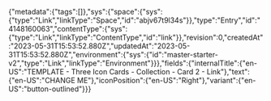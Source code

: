 {"metadata":{"tags":[]},"sys":{"space":{"sys":{"type":"Link","linkType":"Space","id":"abjv67t9l34s"}},"type":"Entry","id":"4148160063","contentType":{"sys":{"type":"Link","linkType":"ContentType","id":"link"}},"revision":0,"createdAt":"2023-05-31T15:53:52.880Z","updatedAt":"2023-05-31T15:53:52.880Z","environment":{"sys":{"id":"master-starter-v2","type":"Link","linkType":"Environment"}}},"fields":{"internalTitle":{"en-US":"TEMPLATE - Three Icon Cards - Collection - Card 2 - Link"},"text":{"en-US":"CHANGE ME"},"iconPosition":{"en-US":"Right"},"variant":{"en-US":"button-outlined"}}}